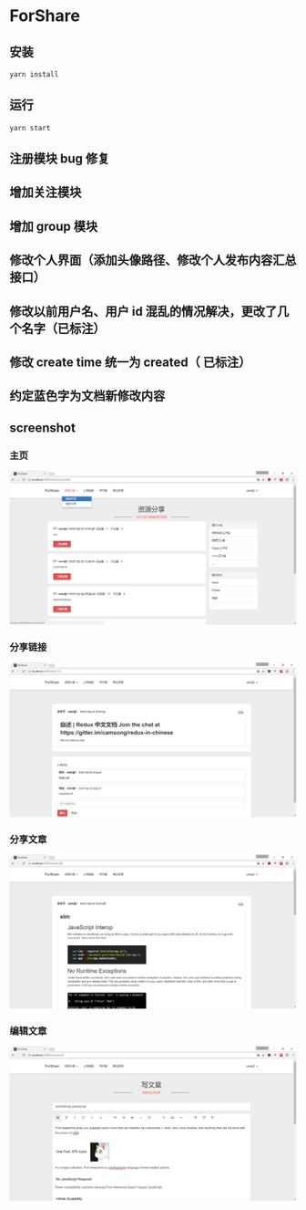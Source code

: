# ForShare

## 安装

```bash
yarn install
```

## 运行

```bash
yarn start
```
## 注册模块 bug 修复
## 增加关注模块
## 增加 group 模块
## 修改个人界面（添加头像路径、修改个人发布内容汇总接口）
## 修改以前用户名、用户 id 混乱的情况解决，更改了几个名字（已标注）
## 修改 create time 统一为 created（ 已标注）
## 约定蓝色字为文档新修改内容

## screenshot
### 主页
![homepage](screenshot/homepage.png)
### 分享链接
![source-link](screenshot/source-link.png)
### 分享文章
![source-article](screenshot/source-article.png)
### 编辑文章
![article-write](screenshot/article-write.png)
